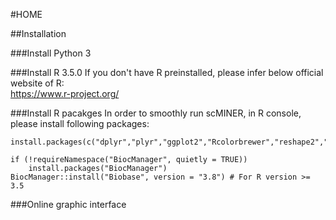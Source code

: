 #HOME

##Installation

###Install Python 3

###Install R 3.5.0
If you don't have R preinstalled, please infer below official website of R:  
https://www.r-project.org/

###Install R pacakges 
In order to smoothly run scMINER, in R console, please install following packages:

```
install.packages(c("dplyr","plyr","ggplot2","Rcolorbrewer","reshape2","BiocGenerics"))

if (!requireNamespace("BiocManager", quietly = TRUE))
    install.packages("BiocManager")
BiocManager::install("Biobase", version = "3.8") # For R version >= 3.5

```


###Online graphic interface




























